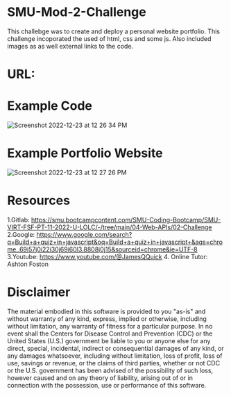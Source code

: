 # SMU-Mod-2-Challenge
This challebge was to create and deploy a personal website portfolio. This challenge incoporated the used of html, css and some js. Also included images as as well external links to the code.

# URL: 

# Example Code

![Screenshot 2022-12-23 at 12 26 34 PM](https://user-images.githubusercontent.com/112414393/209391637-cba2efb9-0a0b-41b9-a0be-c9acd32eec68.png)

# Example Portfolio Website 

![Screenshot 2022-12-23 at 12 27 26 PM](https://user-images.githubusercontent.com/112414393/209391732-1c8966e6-0bcb-4124-ad3c-f9fedd2155f6.png)

# Resources

1.Gitlab: https://smu.bootcampcontent.com/SMU-Coding-Bootcamp/SMU-VIRT-FSF-PT-11-2022-U-LOLC/-/tree/main/04-Web-APIs/02-Challenge 2.Google: https://www.google.com/search?q=Build+a+quiz+in+javascript&oq=Build+a+quiz+in+javascript+&aqs=chrome..69i57j0i22i30j69i60l3.8808j0j15&sourceid=chrome&ie=UTF-8 3.Youtube: https://www.youtube.com/@JamesQQuick 4. Online Tutor: Ashton Foston

# Disclaimer
The material embodied in this software is provided to you "as-is" and without warranty of any kind, express, implied or otherwise, including without limitation, any warranty of fitness for a particular purpose. In no event shall the Centers for Disease Control and Prevention (CDC) or the United States (U.S.) government be liable to you or anyone else for any direct, special, incidental, indirect or consequential damages of any kind, or any damages whatsoever, including without limitation, loss of profit, loss of use, savings or revenue, or the claims of third parties, whether or not CDC or the U.S. government has been advised of the possibility of such loss, however caused and on any theory of liability, arising out of or in connection with the possession, use or performance of this software.
